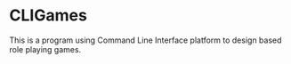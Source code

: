 # CLIGames
This is a program using Command Line Interface platform to design based role playing games.
